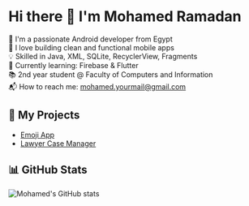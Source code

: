 # Hi there 👋 I'm Mohamed Ramadan

🎯 I'm a passionate Android developer from Egypt  
📱 I love building clean and functional mobile apps  
💡 Skilled in Java, XML, SQLite, RecyclerView, Fragments  
🌱 Currently learning: Firebase & Flutter  
📚 2nd year student @ Faculty of Computers and Information  
📬 How to reach me: mohamed.yourmail@gmail.com

## 🚀 My Projects
- [Emoji App](https://github.com/MohamedRamadanSalah/Emojy-App)
- [Lawyer Case Manager](https://lnkd.in/g4uNBHTW)

## 📊 GitHub Stats
![Mohamed's GitHub stats](https://github-readme-stats.vercel.app/api?username=MohamedRamadanSalah&show_icons=true&theme=radical)
